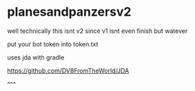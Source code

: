 # planesandpanzersv2
well technically this isnt v2 since v1 isnt even finish but watever

put your bot token into token.txt

uses jda with gradle

https://github.com/DV8FromTheWorld/JDA

^^^
